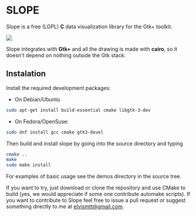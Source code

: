 # SLOPE

Slope is a free (LGPL) **C** data visualization library for the Gtk+ toolkit.

![](https://github.com/elvismt/slope/blob/master/demos/screenshot.png)

Slope integrates with **Gtk+** and all the drawing is made with **cairo**, so it doesn't
depend on nothing outside the Gtk stack.

## Instalation

Install the required development packages:

- On Debian/Ubuntu
```bash
sudo apt-get install build-essential cmake libgtk-3-dev
```

- On Fedora/OpenSuse:
```bash
sudo dnf install gcc cmake gtk3-devel
```

Then build and install slope by going into the source directory and typing
```bash
cmake ..
make
sudo make install
```

For examples of basic usage see the demos directory in the source tree.

If you want to try, just download or clone the repository and use CMake to build (yes, we
would appreciate if some one contribute automake scripts). If you want to contribute to Slope
feel free to issue a pull request or suggest something directly to me at elvismtt@gmail.com.
